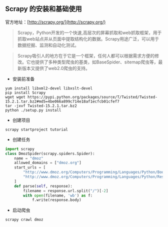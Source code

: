 Scrapy 的安装和基础使用
---

官方地址：[http://scrapy.org/](http://scrapy.org/)

>	Scrapy，Python开发的一个快速,高层次的屏幕抓取和web抓取框架，用于抓取web站点并从页面中提取结构化的数据。Scrapy用途广泛，可以用于数据挖掘、监测和自动化测试。

>	Scrapy吸引人的地方在于它是一个框架，任何人都可以根据需求方便的修改。它也提供了多种类型爬虫的基类，如BaseSpider、sitemap爬虫等，最新版本又提供了web2.0爬虫的支持。
>

*	安装前准备

```shell
yum install libxml2-devel libxslt-devel
pip install Scrapy
wget wget https://pypi.python.org/packages/source/T/Twisted/Twisted-15.2.1.tar.bz2#md5=4be066a899c714e18af1ecfcb01cfef7
tar -jxvf Twisted-15.2.1.tar.bz2
python ./setup.py install
```

*	创建项目

```
scrapy startproject tutorial
```

* 创建任务

```python
import scrapy
class DmozSpider(scrapy.spiders.Spider):
    name = "dmoz"
    allowed_domains = ["dmoz.org"]
    start_urls = [
        "http://www.dmoz.org/Computers/Programming/Languages/Python/Books/",
        "http://www.dmoz.org/Computers/Programming/Languages/Python/Resources/"
    ]
    def parse(self, response):
        filename = response.url.split("/")[-2]
        with open(filename, 'wb') as f:
            f.write(response.body)
```


*	启动爬虫

```shell
scrapy crawl dmoz
```